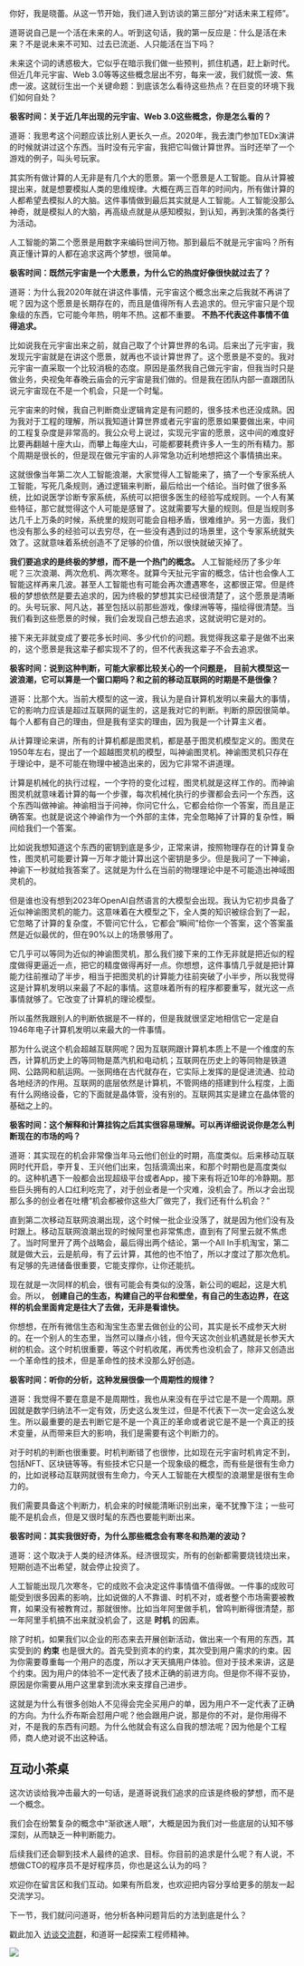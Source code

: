 你好，我是晓蕾。从这一节开始，我们进入到访谈的第三部分“对话未来工程师”。

道哥说自己是一个活在未来的人。听到这句话，我的第一反应是：什么是活在未来？不是说未来不可知、过去已流逝、人只能活在当下吗？

未来这个词的诱惑极大，它似乎在暗示我们做一些预判，抓住机遇，赶上新时代。但近几年元宇宙、Web 3.0等等这些概念层出不穷，每来一波，我们就慌一波、焦虑一波。这就衍生出一个关键命题：到底该怎么看待这些热点？在巨变的环境下我们如何自处？

**极客时间：关于近几年出现的元宇宙、Web 3.0这些概念，你是怎么看的？**

道哥：我思考这个问题应该比别人更长久一点。2020年，我去澳门参加TEDx演讲的时候就讲过这个东西。当时没有元宇宙，我把它叫做计算世界。当时还举了一个游戏的例子，叫头号玩家。

其实所有做计算的人无非是有几个大的愿景。第一个愿景是人工智能。自从计算被提出来，就是想要模拟人类的思维规律。大概在两三百年的时间内，所有做计算的人都希望去模拟人的大脑。这件事情做到最后其实就是人工智能。人工智能没那么神奇，就是模拟人的大脑，再高级点就是从感知模拟，到认知，再到决策的各类行为活动。

人工智能的第二个愿景是用数字来编码世间万物。那到最后不就是元宇宙吗？所有真正懂计算的人都在追求这两个梦想，很简单。

**极客时间：既然元宇宙是一个大愿景，为什么它的热度好像很快就过去了？**

道哥：为什么我2020年就在讲这件事情，元宇宙这个概念出来之后我就不再讲了呢？因为这个愿景是长期存在的，而且是值得所有人去追求的。但元宇宙只是个现象级的东西，它可能今年热，明年不热。这都不重要。 **不热不代表这件事情不值得追求。**

比如说我在元宇宙出来之前，就自己取了个计算世界的名词。后来出了元宇宙，我发现元宇宙就是在讲这个愿景，就再也不谈计算世界了。这个愿景是不变的。我对元宇宙一直采取一个比较消极的态度。原因是虽然我自己做元宇宙，但我当时只是做业务，央视兔年春晚云庙会的元宇宙是我们做的。但是我在团队内部一直跟团队说元宇宙现在不是一个机会，只是一个时髦。

元宇宙来的时候，我自己判断商业逻辑肯定是有问题的，很多技术也还没成熟。因为我对于工程的理解，所以我知道计算世界或者元宇宙的愿景如果要做出来，中间的工程复杂度是非常高的。我公众号上说过，实现元宇宙的愿景，这中间的难度好比要再翻越十座大山，而攀上每座大山，可能都要耗费许多人一生的所有精力。那个周期是很长的，但是现在做元宇宙的人非常急功近利地想把这个事情搞出来。

这就很像当年第二次人工智能浪潮，大家觉得人工智能来了，搞了一个专家系统人工智能，写死几条规则，通过逻辑来判断，最后给出一个结论。当时做了很多系统，比如说医学诊断专家系统，系统可以把很多医生的经验写成规则。一个人有某些特征，那它就觉得这个人可能是感冒了。这就需要写大量的规则。但是当规则多达几千上万条的时候，系统里的规则可能会自相矛盾，很难维护。另一方面，我们也没有那么多的经验可以去穷尽，在一些没有遇到过的场景里，这个专家系统就失效了。这就意味着系统创造不了足够的价值，所以很快就破灭掉了。

**我们要追求的是终极的梦想，而不是一个热门的概念。** 人工智能经历了多少年呢？三次浪潮、两次危机、两次寒冬。就算今天扯元宇宙的概念，估计也会像人工智能这样再来几波。甚至人工智能也有可能会再次遭遇寒冬，这都很正常。但是终极的梦想依然是要去追求的，因为终极的梦想其实已经很清楚了，这个愿景是清晰的。头号玩家、阿凡达，甚至包括以前那些游戏，像绿洲等等，描绘得很清楚。当我们看到这些愿景的时候，我们会发现自己想去追求，这就说明它是对的。

接下来无非就变成了要花多长时间、多少代价的问题。我觉得我这辈子是做不出来的，这个愿景是我这辈子都实现不了的，但不代表我这辈子不会去追求。

**极客时间：说到这种判断，可能大家都比较关心的一个问题是，** **目前大模型这一波浪潮，它可以算是一个窗口期吗？和之前的移动互联网的时期是不是很像？**

道哥：比那个大。当前大模型的这一波，我认为是自计算机发明以来最大的事情，它的影响力应该是超过互联网的诞生的，这是我对它的判断。判断的原因很简单。每个人都有自己的理由，但是我有坚实的理由，因为我是一个计算主义者。

从计算理论来讲，所有的计算机都是图灵机，都是基于图灵机模型定义的。图灵在1950年左右，提出了一个超越图灵机的模型，叫神谕图灵机。神谕图灵机只存在于理论中，是不可能在物理中被造出来的，因为它非常不讲道理。

计算是机械化的执行过程，一个字符的变化过程，图灵机就是这样工作的。而神谕图灵机就意味着计算的每一个步骤，每次机械化执行的步骤都会去问一个东西，这个东西叫做神谕。神谕相当于问神，你问它什么，它都会给你一个答案，而且是正确答案。也就是说这个神谕作为一个外部的主体，完全忽略掉了计算的复杂性，瞬间给我们一个答案。

比如说我想知道这个东西的密钥到底是多少，正常来讲，按照物理存在的计算复杂性，图灵机可能要计算一万年才能计算出这个密钥是多少。但是我问了一下神谕，神谕下一秒就给我答案了。这就是为什么在当前的物理理论中是不可能造出神域图灵机的。

但是谁也没有想到2023年OpenAI自然语言的大模型会出现。我认为它初步具备了近似神谕图灵机的能力。这意味着在大模型之下，全人类的知识被综合到了一起，它忽略了计算的复杂度，不管问它什么，它都会“瞬间”给你一个答案，这个答案虽然是近似最优的，但在90%以上的场景够用了。

它几乎可以等同为近似的神谕图灵机，那么我们接下来的工作无非就是把近似的程度做得更逼近一点，把它的精度做得再好一点。你想想，这件事情几乎就是把计算能力往前推动了半步，相当于把图灵机的计算能力往前突破了小半步，所以我觉得这是计算机发明以来最了不起的事情。这意味着所有的程序都要重写，就光这一点事情就够了。它改变了计算机的理论模型。

所以虽然我跟别人的判断依据是不一样的，但是我就很坚定地相信它一定是自1946年电子计算机发明以来最大的一件事情。

那为什么说这个机会超越互联网呢？因为互联网跟计算机本质上不是一个维度的东西，计算机历史上的等同物是蒸汽机和电动机；互联网在历史上的等同物是铁道网、公路网和航运网。一张网络在古代就存在，它实际上发挥的是促进流通、拉动各地经济的作用。互联网的底层依然是计算机，不管网络的搭建到什么程度，上面有什么网络设备，它的下面就是晶体管，没有别的。互联网其实是建立在晶体管的基础之上的。

**极客时间：这个解释和计算挂钩之后其实很容易理解。可以再详细说说你是怎么判断现在的市场的吗？**

道哥：其实现在的机会非常像当年马云他们创业的时期，高度类似。后来移动互联网时代开启，李开复、王兴他们出来，包括滴滴出来，和那个时期也是高度类似的。这种机遇下一般都会出现超级平台或者App，接下来有将近10年的冷静期。那些巨头拥有的人口红利吃完了，对于创业者是一个灾难，没机会了。所以才会出现那么多的创业者在吐槽“机会都被你这些大厂做完了，我们还有什么机会？”

直到第二次移动互联网浪潮出现，这个时候一批企业没落了，就是因为他们没有及时跟上。移动互联网浪潮出现的时候阿里也非常焦虑，直到有了阿里云就不焦虑了。当时阿里开了两个战略会，最后得出两个结论，第一个All In手机淘宝，第二就是做大云，云是航母，有了云计算，其他的也不怕了，所以才度过了那次危机。有足够的先进储备很重要，它能支撑你，让你还能抗。

现在就是一次同样的机会，很有可能会有类似的没落，新公司的崛起，这是大机会。所以， **创建自己的生态，构建自己的平台和壁垒，有自己的生态边界，在这样的机会里面肯定是往大了去做，无非是看谁快。**

你想想，在所有微信生态和淘宝生态里去做创业的公司，其实是长不成参天大树的。在一个别人的生态里，当然可以赚点小钱，但今天这次创业机遇就是长参天大树的机会。这个时机很重要，等这个时机收尾，再优秀也没机会了，除非又创造出一个革命性的技术，但是革命性的技术没那么好创造。

**极客时间：听你的分析，这种发展很像一个周期性的规律？**

道哥：我觉得不要在意是不是周期性，我也从来没有在乎过它是不是一个周期。原因就是数学归纳法不一定有效，历史这么发生过，但是不代表下一次一定会这么发生。所以最重要的是去判断它是不是一个真正的革命或者说它是不是一个真正的技术变量，从而带来巨大的影响，我们是需要有这个判断力的。

对于时机的判断也很重要。时机判断错了也很惨，比如现在元宇宙时机肯定不到，包括NFT、区块链等等。有些技术它只是一个现象级的概念，而有些是很有生命力的，比如说移动互联网就很有生命力，今天人工智能在大模型的浪潮里是很有生命力的。

我们需要具备这个判断力，机会来的时候能清晰识别出来，毫不犹豫下注；一些可能不是机会点，但是又很时髦的东西也要能判断出来。

**极客时间：其实我很好奇，为什么那些概念会有寒冬和热潮的波动？**

道哥：这个取决于人类的经济体系。经济很现实，所有的创新都需要烧钱烧出来，短期创造不出希望，就会停止投资了。

人工智能出现几次寒冬，它的成败不会决定这件事情值不值得做。一件事的成败可能受到很多因素的影响，比如说做的人不靠谱、时机不对，或者整个市场需要被教育，如果没有被教育过，那就很惨。比如当年阿里做手机，曾鸣判断得很清楚，那一年阿里手机搞不出来就没机会了，这是 **时机** 的因素。

除了时机，如果我们以企业的形态来去开展创新活动，做出来一个有用的东西，其实受到的 **约束** 也是很大的。首先受到资本的约束，其次受到用户需求的约束。因为你需要尊重每一个用户的态度，所以才天天搞用户体验。但对于技术来讲，这是个约束。因为用户的体验不一定代表了技术正确的前进方向。但是你不得不妥协，原因是你需要从用户这里拿到流水来支撑自己进步。

这就是为什么有很多创始人不见得会完全买用户的单，因为用户不一定代表了正确的方向。为什么乔布斯会怼用户呢？他会跟用户说，那是你的不对，是你用得不对，不是我的东西有问题。为什么他就会有这么自我的想法呢？因为他是个工程师，商人绝对说不出这种话。

## 互动小茶桌

这次访谈给我冲击最大的一句话，是道哥说我们追求的应该是终极的梦想，而不是一个概念。

我们会在纷繁复杂的概念中“渐欲迷人眼”，大概是因为我们对一些底层的认知不够深刻，从而缺乏一种判断能力。

后续我们还会聊到技术人最终的追求、目标。你目前的追求是什么呢？有人说，不想做CTO的程序员不是好程序员，你也是这么认为的吗？

欢迎你在留言区和我们互动。如果有所启发，也欢迎把内容分享给更多的朋友一起交流学习。

下一节，我们就问问道哥，他分析各种问题背后的方法到底是什么？

戳此加入 [访谈交流群](http://jinshuju.net/f/ZCfcCK)，和道哥一起探索工程师精神。

![](https://static001.geekbang.org/resource/image/68/a2/680d73498112e80ea3b652f99442a2a2.jpg?wh=4096x1714)